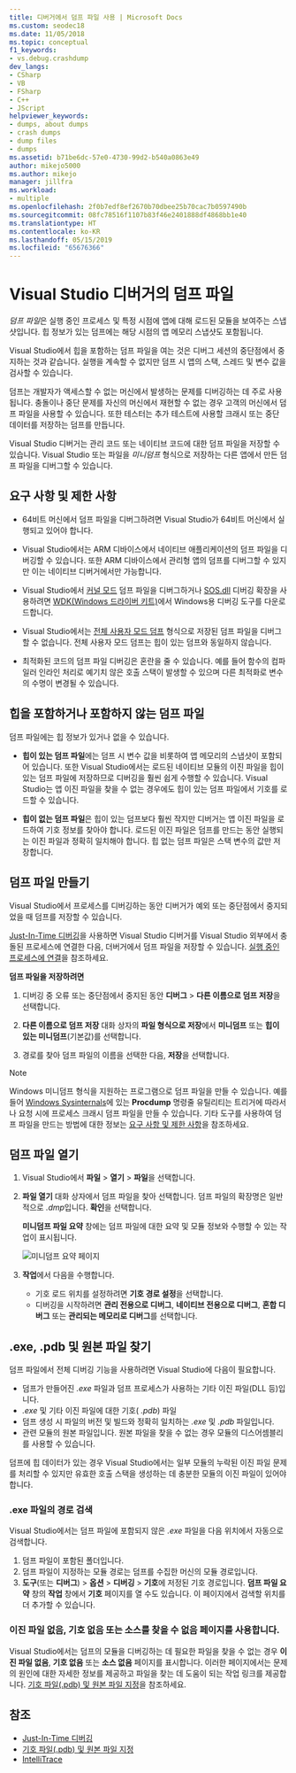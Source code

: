 ```yaml
---
title: 디버거에서 덤프 파일 사용 | Microsoft Docs
ms.custom: seodec18
ms.date: 11/05/2018
ms.topic: conceptual
f1_keywords:
- vs.debug.crashdump
dev_langs:
- CSharp
- VB
- FSharp
- C++
- JScript
helpviewer_keywords:
- dumps, about dumps
- crash dumps
- dump files
- dumps
ms.assetid: b71be6dc-57e0-4730-99d2-b540a0863e49
author: mikejo5000
ms.author: mikejo
manager: jillfra
ms.workload:
- multiple
ms.openlocfilehash: 2f0b7edf8ef2670b70dbee25b70cac7b0597490b
ms.sourcegitcommit: 08fc78516f1107b83f46e2401888df4868bb1e40
ms.translationtype: HT
ms.contentlocale: ko-KR
ms.lasthandoff: 05/15/2019
ms.locfileid: "65676366"
---
```

# <a name="dump-files-in-the-visual-studio-debugger"></a>Visual Studio 디버거의 덤프 파일

<a name="BKMK_What_is_a_dump_file_"></a> *덤프 파일*은 실행 중인 프로세스 및 특정 시점에 앱에 대해 로드된 모듈을 보여주는 스냅샷입니다. 힙 정보가 있는 덤프에는 해당 시점의 앱 메모리 스냅샷도 포함됩니다.

Visual Studio에서 힙을 포함하는 덤프 파일을 여는 것은 디버그 세션의 중단점에서 중지하는 것과 같습니다. 실행을 계속할 수 없지만 덤프 시 앱의 스택, 스레드 및 변수 값을 검사할 수 있습니다.

덤프는 개발자가 액세스할 수 없는 머신에서 발생하는 문제를 디버깅하는 데 주로 사용됩니다. 충돌이나 중단 문제를 자신의 머신에서 재현할 수 없는 경우 고객의 머신에서 덤프 파일을 사용할 수 있습니다. 또한 테스터는 추가 테스트에 사용할 크래시 또는 중단 데이터를 저장하는 덤프를 만듭니다.

Visual Studio 디버거는 관리 코드 또는 네이티브 코드에 대한 덤프 파일을 저장할 수 있습니다. Visual Studio 또는 파일을 *미니덤프* 형식으로 저장하는 다른 앱에서 만든 덤프 파일을 디버그할 수 있습니다.

## <a name="requirements-and-limitations"></a><a name="BKMK_Requirements_and_limitations"></a> 요구 사항 및 제한 사항

- 64비트 머신에서 덤프 파일을 디버그하려면 Visual Studio가 64비트 머신에서 실행되고 있어야 합니다.

- Visual Studio에서는 ARM 디바이스에서 네이티브 애플리케이션의 덤프 파일을 디버깅할 수 있습니다. 또한 ARM 디바이스에서 관리형 앱의 덤프를 디버그할 수 있지만 이는 네이티브 디버거에서만 가능합니다.

- Visual Studio에서 [커널 모드](/windows-hardware/drivers/debugger/kernel-mode-dump-files) 덤프 파일을 디버그하거나 [SOS.dll](/dotnet/framework/tools/sos-dll-sos-debugging-extension) 디버깅 확장을 사용하려면 [WDK(Windows 드라이버 키트)](/windows-hardware/drivers/download-the-wdk)에서 Windows용 디버깅 도구를 다운로드합니다.

- Visual Studio에서는 [전체 사용자 모드 덤프](/windows/desktop/wer/collecting-user-mode-dumps) 형식으로 저장된 덤프 파일을 디버그할 수 없습니다. 전체 사용자 모드 덤프는 힙이 있는 덤프와 동일하지 않습니다.

- 최적화된 코드의 덤프 파일 디버깅은 혼란을 줄 수 있습니다. 예를 들어 함수의 컴파일러 인라인 처리로 예기치 않은 호출 스택이 발생할 수 있으며 다른 최적화로 변수의 수명이 변경될 수 있습니다.

## <a name="dump-files-with-or-without-heaps"></a><a name="BKMK_Dump_files__with_or_without_heaps"></a> 힙을 포함하거나 포함하지 않는 덤프 파일

덤프 파일에는 힙 정보가 있거나 없을 수 있습니다.

- **힙이 있는 덤프 파일**에는 덤프 시 변수 값을 비롯하여 앱 메모리의 스냅샷이 포함되어 있습니다. 또한 Visual Studio에서는 로드된 네이티브 모듈의 이진 파일을 힙이 있는 덤프 파일에 저장하므로 디버깅을 훨씬 쉽게 수행할 수 있습니다. Visual Studio는 앱 이진 파일을 찾을 수 없는 경우에도 힙이 있는 덤프 파일에서 기호를 로드할 수 있습니다.

- **힙이 없는 덤프 파일**은 힙이 있는 덤프보다 훨씬 작지만 디버거는 앱 이진 파일을 로드하여 기호 정보를 찾아야 합니다. 로드된 이진 파일은 덤프를 만드는 동안 실행되는 이진 파일과 정확히 일치해야 합니다. 힙 없는 덤프 파일은 스택 변수의 값만 저장합니다.

## <a name="create-a-dump-file"></a><a name="BKMK_Create_a_dump_file"></a> 덤프 파일 만들기

Visual Studio에서 프로세스를 디버깅하는 동안 디버거가 예외 또는 중단점에서 중지되었을 때 덤프를 저장할 수 있습니다.

[Just-In-Time 디버깅](../debugger/just-in-time-debugging-in-visual-studio.md)을 사용하면 Visual Studio 디버거를 Visual Studio 외부에서 충돌된 프로세스에 연결한 다음, 더버거에서 덤프 파일을 저장할 수 있습니다. [실행 중인 프로세스에 연결](../debugger/attach-to-running-processes-with-the-visual-studio-debugger.md)을 참조하세요.

**덤프 파일을 저장하려면**

1. 디버깅 중 오류 또는 중단점에서 중지된 동안 **디버그** > **다른 이름으로 덤프 저장**을 선택합니다.

1. **다른 이름으로 덤프 저장** 대화 상자의 **파일 형식으로 저장**에서 **미니덤프** 또는 **힙이 있는 미니덤프**(기본값)를 선택합니다.

1. 경로를 찾아 덤프 파일의 이름을 선택한 다음, **저장**을 선택합니다.

>[!NOTE]
>Windows 미니덤프 형식을 지원하는 프로그램으로 덤프 파일을 만들 수 있습니다. 예를 들어 [Windows Sysinternals](https://technet.microsoft.com/sysinternals/default)에 있는 **Procdump** 명령줄 유틸리티는 트리거에 따라서나 요청 시에 프로세스 크래시 덤프 파일을 만들 수 있습니다. 기타 도구를 사용하여 덤프 파일을 만드는 방법에 대한 정보는 [요구 사항 및 제한 사항](../debugger/using-dump-files.md#BKMK_Requirements_and_limitations)을 참조하세요.

## <a name="open-a-dump-file"></a><a name="BKMK_Open_a_dump_file"></a> 덤프 파일 열기

1. Visual Studio에서 **파일** > **열기** > **파일**을 선택합니다.

1. **파일 열기** 대화 상자에서 덤프 파일을 찾아 선택합니다. 덤프 파일의 확장명은 일반적으로 *.dmp*입니다. **확인**을 선택합니다.

   **미니덤프 파일 요약** 창에는 덤프 파일에 대한 요약 및 모듈 정보와 수행할 수 있는 작업이 표시됩니다.

   ![미니덤프 요약 페이지](../debugger/media/dbg_dump_summarypage.png "미니덤프 요약 페이지")

1. **작업**에서 다음을 수행합니다.
   - 기호 로드 위치를 설정하려면 **기호 경로 설정**을 선택합니다.
   - 디버깅을 시작하려면 **관리 전용으로 디버그**, **네이티브 전용으로 디버그**, **혼합 디버그** 또는 **관리되는 메모리로 디버그**를 선택합니다.

## <a name="find-exe-pdb-and-source-files"></a><a name="BKMK_Find_binaries__symbol___pdb__files__and_source_files"></a> .exe, .pdb 및 원본 파일 찾기

덤프 파일에서 전체 디버깅 기능을 사용하려면 Visual Studio에 다음이 필요합니다.

- 덤프가 만들어진 *.exe* 파일과 덤프 프로세스가 사용하는 기타 이진 파일(DLL 등)입니다.
- *.exe* 및 기타 이진 파일에 대한 기호( *.pdb*) 파일
- 덤프 생성 시 파일의 버전 및 빌드와 정확히 일치하는 *.exe* 및 *.pdb* 파일입니다.
- 관련 모듈의 원본 파일입니다. 원본 파일을 찾을 수 없는 경우 모듈의 디스어셈블리를 사용할 수 있습니다.

덤프에 힙 데이터가 있는 경우 Visual Studio에서는 일부 모듈의 누락된 이진 파일 문제를 처리할 수 있지만 유효한 호출 스택을 생성하는 데 충분한 모듈의 이진 파일이 있어야 합니다.

### <a name="search-paths-for-exe-files"></a>.exe 파일의 경로 검색

Visual Studio에서는 덤프 파일에 포함되지 않은 *.exe* 파일을 다음 위치에서 자동으로 검색합니다.

1. 덤프 파일이 포함된 폴더입니다.
2. 덤프 파일이 지정하는 모듈 경로는 덤프를 수집한 머신의 모듈 경로입니다.
3. **도구**(또는 **디버그**) > **옵션** > **디버깅** > **기호**에 저정된 기호 경로입니다. **덤프 파일 요약** 창의 **작업** 창에서 **기호** 페이지를 열 수도 있습니다. 이 페이지에서 검색할 위치를 더 추가할 수 있습니다.

### <a name="use-the-no-binary-no-symbols-or-no-source-found-pages"></a>이진 파일 없음, 기호 없음 또는 소스를 찾을 수 없음 페이지를 사용합니다.

Visual Studio에서는 덤프의 모듈을 디버깅하는 데 필요한 파일을 찾을 수 없는 경우 **이진 파일 없음**, **기호 없음** 또는 **소스 없음** 페이지를 표시합니다. 이러한 페이지에서는 문제의 원인에 대한 자세한 정보를 제공하고 파일을 찾는 데 도움이 되는 작업 링크를 제공합니다. [기호 파일(.pdb) 및 원본 파일 지정](../debugger/specify-symbol-dot-pdb-and-source-files-in-the-visual-studio-debugger.md)을 참조하세요.

## <a name="see-also"></a>참조

- [Just-In-Time 디버깅](../debugger/just-in-time-debugging-in-visual-studio.md)
- [기호 파일(.pdb) 및 원본 파일 지정](../debugger/specify-symbol-dot-pdb-and-source-files-in-the-visual-studio-debugger.md)
- [IntelliTrace](../debugger/intellitrace.md)